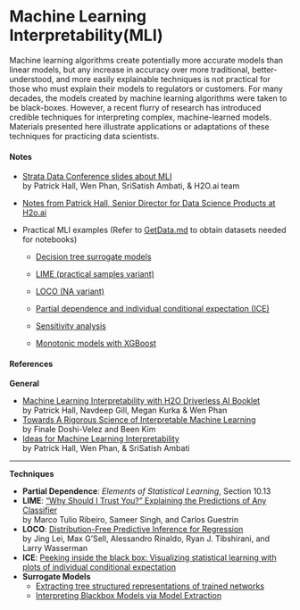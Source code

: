 # Machine Learning Interpretability(MLI)

Machine learning algorithms create potentially more accurate models than linear models, but any increase in accuracy over more traditional, better-understood, and more easily explainable techniques is not practical for those who must explain their models to regulators or customers. For many decades, the models created by machine learning algorithms were taken to be black-boxes. However, a recent flurry of research has introduced credible techniques for interpreting complex, machine-learned models. Materials presented here illustrate applications or adaptations of these techniques for practicing data scientists.

#### Notes

* [Strata Data Conference slides about MLI](notes/strata_mli_sept_17.pdf) </br>by Patrick Hall, Wen Phan, SriSatish Ambati, & H2O.ai team

* [Notes from Patrick Hall, Senior Director for Data Science Products at H2o.ai](https://github.com/jphall663/GWU_data_mining/blob/master/10_model_interpretability/notes/instructor_notes.pdf)

* Practical MLI examples (Refer to [GetData.md](data/GetData.md) to obtain datasets needed for notebooks)

  * [Decision tree surrogate models](notebooks/dt_surrogate.ipynb)

  * [LIME (practical samples variant)](notebooks/lime.ipynb)

  * [LOCO (NA variant)](notebooks/loco.ipynb)

  * [Partial dependence and individual conditional expectation (ICE)](notebooks/pdp_ice.ipynb)  

  * [Sensitivity analysis](notebooks/sensitivity_analysis.ipynb)

  * [Monotonic models with XGBoost](notebooks/mono_xgboost.ipynb)

#### References

**General**

* [Machine Learning Interpretability with H2O Driverless AI Booklet](https://www.h2o.ai/wp-content/uploads/2017/09/MLI.pdf)</br>
by Patrick Hall, Navdeep Gill, Megan Kurka & Wen Phan
* [Towards A Rigorous Science of Interpretable Machine Learning](https://arxiv.org/pdf/1702.08608.pdf)</br>
by Finale Doshi-Velez and Been Kim
* [Ideas for Machine Learning Interpretability](https://www.oreilly.com/ideas/ideas-on-interpreting-machine-learning)</br>
by Patrick Hall, Wen Phan, & SriSatish Ambati

***

**Techniques**

* **Partial Dependence**: *Elements of Statistical Learning*, Section 10.13
* **LIME**: [“Why Should I Trust You?” Explaining the Predictions of Any Classifier](http://www.kdd.org/kdd2016/papers/files/rfp0573-ribeiroA.pdf)</br>
by Marco Tulio Ribeiro, Sameer Singh, and Carlos Guestrin
* **LOCO**: [Distribution-Free Predictive Inference for Regression](http://www.stat.cmu.edu/~ryantibs/papers/conformal.pdf)</br>
by Jing Lei, Max G’Sell, Alessandro Rinaldo, Ryan J. Tibshirani, and Larry Wasserman
* **ICE**: [Peeking inside the black box: Visualizing statistical learning with plots of individual conditional expectation](https://arxiv.org/pdf/1309.6392.pdf)
* **Surrogate Models**
  * [Extracting tree structured representations of trained networks](https://papers.nips.cc/paper/1152-extracting-tree-structured-representations-of-trained-networks.pdf)
  * [Interpreting Blackbox Models via Model Extraction](https://arxiv.org/pdf/1705.08504.pdf)
